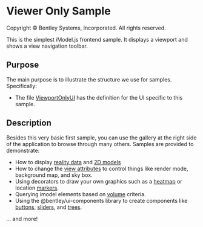 # Viewer Only Sample

Copyright © Bentley Systems, Incorporated. All rights reserved.

This is the simplest iModel.js frontend sample.  It displays a viewport and shows a view navigation toolbar.

## Purpose

The main purpose is to illustrate the structure we use for samples.  Specifically:

* The file [ViewportOnlyUI](./ViewportOnlyUI.tsx) has the definition for the UI specific to this sample.

## Description

Besides this very basic first sample, you can use the gallery at the right side of the application to browse through many others.  Samples are provided to demonstrate:

* How to display [reality data](../reality-data-sample/readme.md) and [2D models](../viewer-only-2d-sample/readme.md)
* How to change the [view attributes](../view-attributes-sample/readme.md) to control things like render mode, background map, and sky box.
* Using decorators to draw your own graphics such as a [heatmap](../heatmap-decorator-sample/readme.md) or location [markers](../marker-pin-sample/readme.md).
* Querying imodel elements based on [volume](../volume-query-sample/readme.md) criteria.
* Using the @bentley/ui-components library to create components like [buttons](../button-sample/readme.md), [sliders](../slider-sample/readme.md), and [trees](../basic-tree-sample/readme.md).

... and more!
